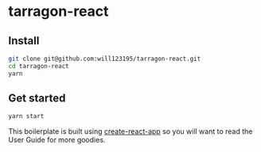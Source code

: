 # tarragon-react

## Install

```bash
git clone git@github.com:will123195/tarragon-react.git
cd tarragon-react
yarn
```

## Get started

```bash
yarn start
```

This boilerplate is built using [create-react-app](https://github.com/facebookincubator/create-react-app) so you will want to read the User Guide for more goodies.
